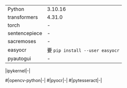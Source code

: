 
|||
|:--|:--|
|Python|3.10.16|
|transformers|4.31.0|
|torch|-|
|sentencepiece|-|
|sacremoses|-|
|easyocr|要 `pip install --user easyocr`|
|pyautogui|-|

|ipykernel|-|

#|opencv-python|-|
#|pyocr|-|
#|pytesseract|-|

